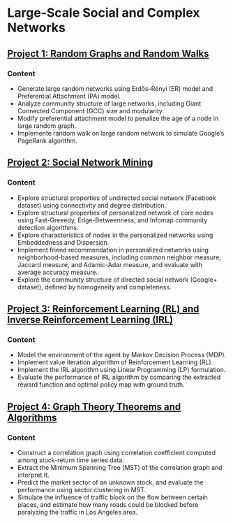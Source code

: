 # Large-Scale Social and Complex Networks

## [Project 1: Random Graphs and Random Walks](https://github.com/Qiong-Hu/Large-Scale_Social_and_Complex_Networks/tree/master/Project1)

### Content

- Generate large random networks using Erdős–Rényi (ER) model and Preferential Attachment (PA) model.
- Analyze community structure of large networks, including Giant Connected Component (GCC) size and modularity.
- Modify preferential attachment model to penalize the age of a node in large random graph.
- Implemente random walk on large random network to simulate Google’s PageRank algorithm.

## [Project 2: Social Network Mining](https://github.com/Qiong-Hu/Large-Scale_Social_and_Complex_Networks/tree/master/Project2)

### Content

- Explore structural properties of undirected social network (Facebook dataset) using connectivity and degree distribution.
- Explore structural properties of personalized network of core nodes using Fast-Greeedy, Edge-Betweenness, and Infomap community detection algorithms.
- Explore characteristics of nodes in the personalized networks using Embeddedness and Dispersion.
- Implement friend recommendation in personalized networks using neighborhood-based measures, including common neighbor measure, Jaccard measure, and Adamic-Adar measure, and evaluate with average accuracy measure.
- Explore the community structure of directed social network (Google+ dataset), defined by homogeneity and completeness.

## [Project 3: Reinforcement Learning (RL) and Inverse Reinforcement Learning (IRL)](https://github.com/Qiong-Hu/Large-Scale_Social_and_Complex_Networks/tree/master/Project3)

### Content

- Model the environment of the agent by Markov Decision Process (MDP).
- Implement value iteration algorithm of Reinforcement Learning (RL).
- Implement the IRL algorithm using Linear Programming (LP) formulation.
- Evaluate the performance of IRL algorithm by comparing the extracted reward function and optimal policy map with ground truth.

## [Project 4: Graph Theory Theorems and Algorithms](https://github.com/Qiong-Hu/Large-Scale_Social_and_Complex_Networks/tree/master/Project4)

### Content

- Construct a correlation graph using correlation coefficient computed among stock-return time series data.
- Extract the Minimum Spanning Tree (MST) of the correlation graph and interpret it.
- Predict the market sector of an unknown stock, and evaluate the performance using sector clustering in MST.
- Simulate the influence of traffic block on the flow between certain places, and estimate how many roads could be blocked before paralyzing the traffic in Los Angeles area.
